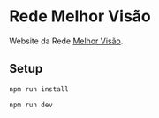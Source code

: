 # Rede Melhor Visão

Website da Rede [Melhor Visão](https://oftalmologiamelhorvisao.com.br/).

## Setup

```shell
npm run install

npm run dev
```
